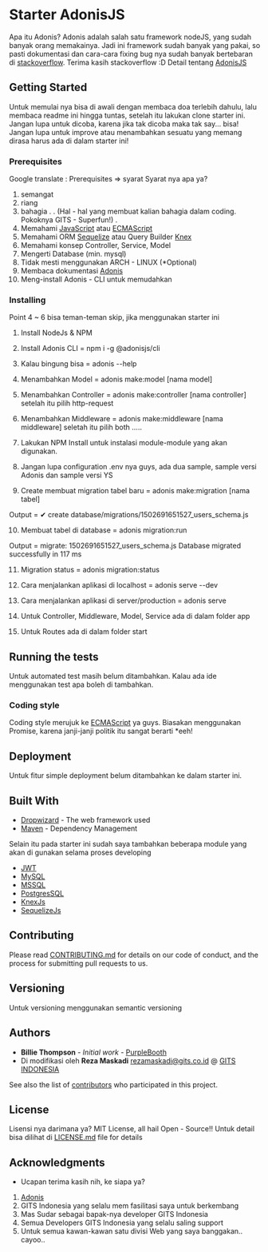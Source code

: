 # Starter AdonisJS

Apa itu Adonis?
Adonis adalah salah satu framework nodeJS, yang sudah banyak orang memakainya. Jadi ini framework sudah banyak yang pakai, so pasti dokumentasi dan cara-cara fixing bug nya sudah banyak bertebaran di [stackoverflow](https://stackoverflow.com/).
Terima kasih stackoverflow :D
Detail tentang [AdonisJS](https://adonisjs.com/docs/4.1/installation)

## Getting Started

Untuk memulai nya bisa di awali dengan membaca doa terlebih dahulu, lalu membaca readme ini hingga tuntas, setelah itu lakukan clone starter ini.
Jangan lupa untuk dicoba, karena jika tak dicoba maka tak say... bisa!
Jangan lupa untuk improve atau menambahkan sesuatu yang memang dirasa harus ada di dalam starter ini!

### Prerequisites

Google translate : Prerequisites => syarat
Syarat nya apa ya?
1. semangat
2. riang
3. bahagia
.
. (Hal - hal yang membuat kalian bahagia dalam coding. Pokoknya GITS - Superfun!)
.
100. Memahami [JavaScript](https://www.w3schools.com/js/default.asp)  atau [ECMAScript](http://es6-features.org)
101. Memahami ORM [Sequelize](http://docs.sequelizejs.com/) atau Query Builder [Knex](http://knexjs.org/#changelog)
101. Memahami konsep Controller, Service, Model
102. Mengerti Database (min. mysql)
103. Tidak mesti menggunakan ARCH - LINUX (*Optional)
104. Membaca dokumentasi [Adonis](https://adonisjs.com/docs/4.1/installation)
105. Meng-install Adonis - CLI untuk memudahkan

### Installing

Point 4 ~ 6 bisa teman-teman skip, jika menggunakan starter ini

1. Install NodeJs & NPM
2. Install Adonis CLI = npm i -g @adonisjs/cli
3. Kalau bingung bisa = adonis --help
4. Menambahkan Model = adonis make:model [nama model]
5. Menambahkan Controller = adonis make:controller [nama controller] setelah itu pilih http-request
6. Menambahkan Middleware = adonis make:middleware [nama middleware] seletah itu pilih both .....

7. Lakukan NPM Install untuk instalasi module-module yang akan digunakan.

8. Jangan lupa configuration .env nya guys, ada dua sample, sample versi Adonis dan sample versi YS

9. Create membuat migration tabel baru = adonis make:migration [nama tabel]

Output = 
✔ create  database/migrations/1502691651527_users_schema.js

10. Membuat tabel di database = adonis migration:run

Output = 
migrate: 1502691651527_users_schema.js
Database migrated successfully in 117 ms

11. Migration status = adonis migration:status

12. Cara menjalankan aplikasi di localhost = adonis serve --dev

13. Cara menjalankan aplikasi di server/production = adonis serve

14. Untuk Controller, Middleware, Model, Service ada di dalam folder app

15. Untuk Routes ada di dalam folder start

## Running the tests

Untuk automated test masih belum ditambahkan.
Kalau ada ide menggunakan test apa boleh di tambahkan. 

### Coding style

Coding style merujuk ke [ECMAScript](http://es6-features.org) ya guys.
Biasakan menggunakan Promise, karena janji-janji politik itu sangat berarti *eeh!

## Deployment

Untuk fitur simple deployment belum ditambahkan ke dalam starter ini.

## Built With

* [Dropwizard](http://www.dropwizard.io/1.0.2/docs/) - The web framework used
* [Maven](https://maven.apache.org/) - Dependency Management

Selain itu pada starter ini sudah saya tambahkan beberapa module yang akan di gunakan selama proses developing
* [JWT](https://www.npmjs.com/package/jsonwebtoken)
* [MySQL](https://www.npmjs.com/package/mysql)
* [MSSQL](https://www.npmjs.com/package/mssql)
* [PostgresSQL](https://www.npmjs.com/package/pg)
* [KnexJs](http://knexjs.org/#changelog)
* [SequelizeJs](http://docs.sequelizejs.com/)

## Contributing

Please read [CONTRIBUTING.md](https://gist.github.com/PurpleBooth/b24679402957c63ec426) for details on our code of conduct, and the process for submitting pull requests to us.

## Versioning

Untuk versioning menggunakan semantic versioning

## Authors

* **Billie Thompson** - *Initial work* - [PurpleBooth](https://github.com/PurpleBooth)
* Di modifikasi oleh **Reza Maskadi** [rezamaskadi@gits.co.id](rezamaskadi@gits.co.id) @ [GITS INDONESIA](http://gits.co.id)

See also the list of [contributors](https://github.com/your/project/contributors) who participated in this project.

## License

Lisensi nya darimana ya?
MIT License, all hail Open - Source!!
Untuk detail bisa dilihat di [LICENSE.md](LICENSE.md) file for details

## Acknowledgments

* Ucapan terima kasih nih, ke siapa ya?
1. [Adonis](https://adonisjs.com/docs/4.1/installation)
2. GITS Indonesia yang selalu mem fasilitasi saya untuk berkembang
3. Mas Sudar sebagai bapak-nya developer GITS Indonesia
4. Semua Developers GITS Indonesia yang selalu saling support
5. Untuk semua kawan-kawan satu divisi Web yang saya banggakan.. cayoo..